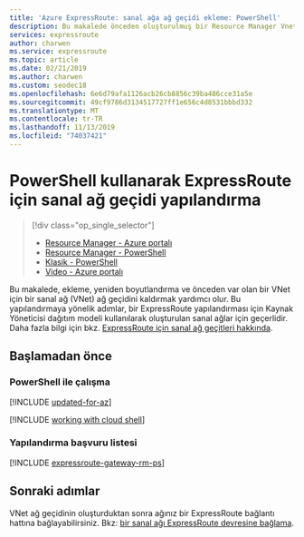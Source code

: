 ```yaml
---
title: 'Azure ExpressRoute: sanal ağa ağ geçidi ekleme: PowerShell'
description: Bu makalede önceden oluşturulmuş bir Resource Manager Vnet'i ExpressRoute için VNet ağ geçidinin eklemenize yardımcı olur.
services: expressroute
author: charwen
ms.service: expressroute
ms.topic: article
ms.date: 02/21/2019
ms.author: charwen
ms.custom: seodec18
ms.openlocfilehash: 6e6d79afa1126acb26cb8856c39ba486cce31a5e
ms.sourcegitcommit: 49cf9786d3134517727ff1e656c4d8531bbbd332
ms.translationtype: MT
ms.contentlocale: tr-TR
ms.lasthandoff: 11/13/2019
ms.locfileid: "74037421"
---
```

# <a name="configure-a-virtual-network-gateway-for-expressroute-using-powershell"></a>PowerShell kullanarak ExpressRoute için sanal ağ geçidi yapılandırma
> [!div class="op_single_selector"]
> * [Resource Manager - Azure portalı](expressroute-howto-add-gateway-portal-resource-manager.md)
> * [Resource Manager - PowerShell](expressroute-howto-add-gateway-resource-manager.md)
> * [Klasik - PowerShell](expressroute-howto-add-gateway-classic.md)
> * [Video - Azure portalı](https://azure.microsoft.com/documentation/videos/azure-expressroute-how-to-create-a-vpn-gateway-for-your-virtual-network)
> 
> 

Bu makalede, ekleme, yeniden boyutlandırma ve önceden var olan bir VNet için bir sanal ağ (VNet) ağ geçidini kaldırmak yardımcı olur. Bu yapılandırmaya yönelik adımlar, bir ExpressRoute yapılandırması için Kaynak Yöneticisi dağıtım modeli kullanılarak oluşturulan sanal ağlar için geçerlidir. Daha fazla bilgi için bkz. [ExpressRoute için sanal ağ geçitleri hakkında](expressroute-about-virtual-network-gateways.md).

## <a name="before-beginning"></a>Başlamadan önce

### <a name="working-with-powershell"></a>PowerShell ile çalışma

[!INCLUDE [updated-for-az](../../includes/hybrid-az-ps.md)]

[!INCLUDE [working with cloud shell](../../includes/expressroute-cloudshell-powershell-about.md)]

### <a name="configuration-reference-list"></a>Yapılandırma başvuru listesi

[!INCLUDE [expressroute-gateway-rm-ps](../../includes/expressroute-gateway-rm-ps-include.md)]

## <a name="next-steps"></a>Sonraki adımlar
VNet ağ geçidinin oluşturduktan sonra ağınız bir ExpressRoute bağlantı hattına bağlayabilirsiniz. Bkz: [bir sanal ağı ExpressRoute devresine bağlama](expressroute-howto-linkvnet-arm.md).
